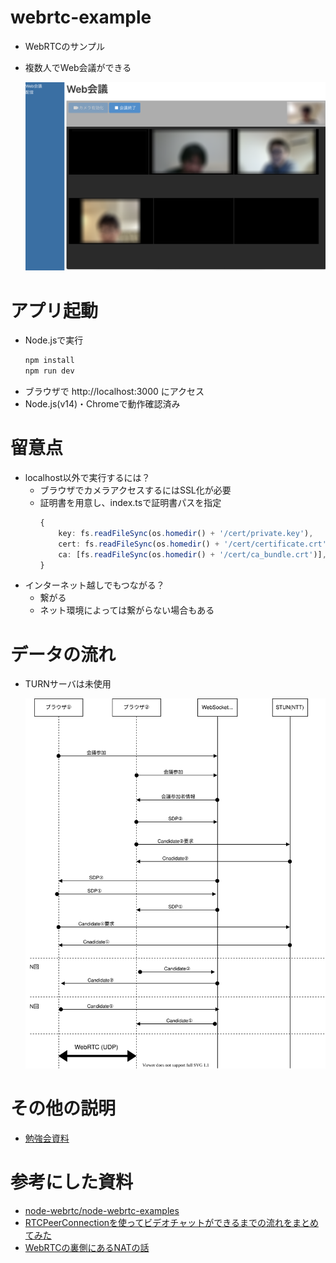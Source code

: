 # webrtc-example
- WebRTCのサンプル
- 複数人でWeb会議ができる

  <img src="documents/resource/web-meeting-demo.png" width="600">

# アプリ起動
- Node.jsで実行
  ```sh
  npm install
  npm run dev
  ```
- ブラウザで http://localhost:3000 にアクセス
- Node.js(v14)・Chromeで動作確認済み

# 留意点
- localhost以外で実行するには？
  - ブラウザでカメラアクセスするにはSSL化が必要
  - 証明書を用意し、index.tsで証明書パスを指定
    ```ts
    {
        key: fs.readFileSync(os.homedir() + '/cert/private.key'),
        cert: fs.readFileSync(os.homedir() + '/cert/certificate.crt'),
        ca: [fs.readFileSync(os.homedir() + '/cert/ca_bundle.crt')],
    } 
    ```
- インターネット越しでもつながる？
  - 繋がる
  - ネット環境によっては繋がらない場合もある

# データの流れ
- TURNサーバは未使用

  ![シーケンス図](documents/resource/sequence.svg)


# その他の説明
- [勉強会資料](documents/marp.pdf)

# 参考にした資料
- [node-webrtc/node-webrtc-examples](https://github.com/node-webrtc/node-webrtc-examples)
- [RTCPeerConnectionを使ってビデオチャットができるまでの流れをまとめてみた](https://www.cyberowl.co.jp/blog/technology/331)
- [WebRTCの裏側にあるNATの話](http://www.slideshare.net/iwashi86/webrtcnat-a-talk-on-nat-behind-webrtc)









